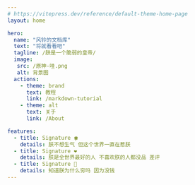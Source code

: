 ```yaml
---
# https://vitepress.dev/reference/default-theme-home-page
layout: home

hero:
  name: "风铃的文档库"
  text: "将就看看吧"
  tagline: /朕是一个脆弱的皇帝/
  image:
   src: /原神-哇.png
   alt: 背景图
  actions:
    - theme: brand
      text: 教程
      link: /markdown-tutorial
    - theme: alt
      text: 关于
      link: /About

features:
  - title: Signature 🍀
    details: 朕不想生气 但这个世界一直在惹朕
  - title: Signature ❤️
    details: 朕是全世界最好的人 不喜欢朕的人都没品 差评
  - title: Signature 👑
    details: 知道朕为什么穷吗 因为没钱
---
```


